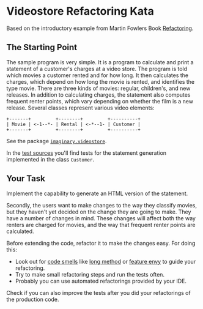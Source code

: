 # Videostore Refactoring Kata

Based on the introductory example from Martin Fowlers Book
[Refactoring](https://martinfowler.com/books/refactoring.html).

## The Starting Point

The sample program is very simple.
It is a program to calculate and print a statement of a customer's charges at a video store.
The program is told which movies a customer rented and for how long.
It then calculates the charges, which depend on how long the movie is rented, and identifies the type movie.
There are three kinds of movies: regular, children's, and new releases.
In addition to calculating charges, the statement also computes frequent renter points, which vary depending on whether the film is a new release.
Several classes represent various video elements:

```
+-------+         +--------+         +----------+
| Movie | <-1--*- | Rental | <-*--1- | Customer |
+-------+         +--------+         +----------+
```

See the package [`imaginary.videostore`](./src/main/java/imaginary/videostore).

In the [test sources](./src/test/java/imaginary/videostore) you'll find tests for the statement generation implemented in the class `Customer`.

## Your Task

Implement the capability to generate an HTML version of the statement.

Secondly, the users want to make changes to the way they classify movies, but they haven't yet decided on the change they are going to make.
They have a number of changes in mind.
These changes will affect both the way renters are charged for movies, and the way that frequent renter points are calculated.

Before extending the code, refactor it to make the changes easy.
For doing this:

*   Look out for [code smells](https://refactoring.guru/refactoring/smells) like [long method](https://refactoring.guru/smells/long-method) or [feature envy](https://refactoring.guru/smells/feature-envy) to guide your refactoring.
*   Try to make small refactoring steps and run the tests often.
*   Probably you can use automated refactorings provided by your IDE.

Check if you can also improve the tests after you did your refactorings of the production code.
